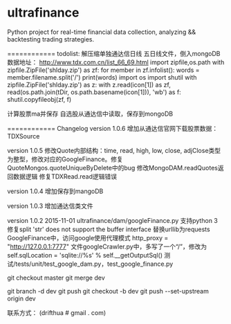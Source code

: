 ultrafinance
============
Python project for real-time financial data collection, analyzing && backtesting trading strategies.

============
todolist:
解压缩单独通达信日线 五日线文件，倒入mongoDB
数据地址： http://www.tdx.com.cn/list_66_69.html
import zipfile,os.path
with zipfile.ZipFile('shlday.zip') as zf:
    for member in zf.infolist():
        words = member.filename.split('/')
        print(words)
import os
import shutil
with zipfile.ZipFile('shlday.zip') as z:
    with z.read(icon[1]) as zf, read(os.path.join(tDir, os.path.basename(icon[1])), 'wb') as f:
        shutil.copyfileobj(zf, f)

计算股票ma并保存
自选股从通达信中读取，保存到mongoDB

============
Changelog
version 1.0.6
    增加从通达信官网下载股票数据：TDXSource

version 1.0.5
    修改Quote内部结构：time, read, high, low, close, adjClose类型为整型，修改对应的GoogleFinance。修复QuoteMongos.quoteUniqueByDelete中的bug
    修改MongoDAM.readQuotes返回数据逻辑
    修复TDXRead.read逻辑错误

version 1.0.4
    增加保存到mangoDB

version 1.0.3
    增加通达信类文件


version 1.0.2
2015-11-01
    ultrafinance/dam/googleFinance.py 支持python 3
    修复split 'str' does not support the buffer interface
    替换urllib为requests
    GoogleFinance中，访问google使用代理模式 http_proxy = "http://127.0.0.1:7777"
    文件googleCrawler.py中，多写了一个“/”，修改为self.sqlLocation = 'sqlite://%s' % self.__getOutputSql()
    测试/tests/unit/test_google_dam.py，test_google_finance.py


<!--
平时切换到dev分支开发
update git to master
-->
git checkout master
git merge dev
<!-- delete brach -->
git branch -d dev
git push
git checkout -b dev
git push --set-upstream origin dev

联系方式： (drifthua # gmail . com)